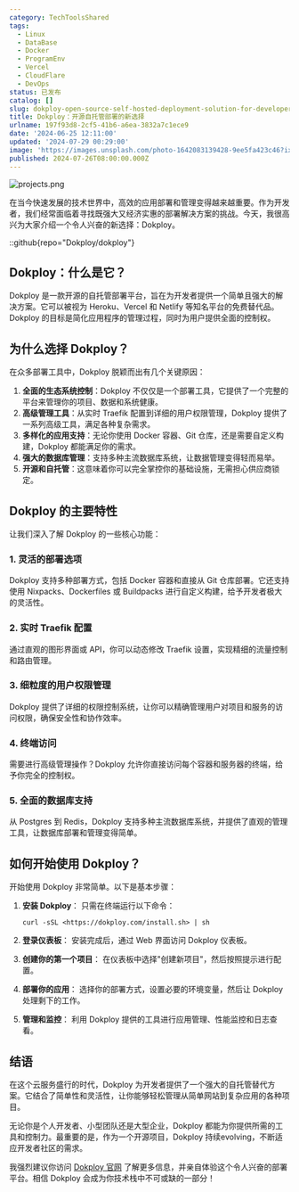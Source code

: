 ```yaml
---
category: TechToolsShared
tags:
  - Linux
  - DataBase
  - Docker
  - ProgramEnv
  - Vercel
  - CloudFlare
  - DevOps
status: 已发布
catalog: []
slug: dokploy-open-source-self-hosted-deployment-solution-for-developers
title: Dokploy：开源自托管部署的新选择
urlname: 197f93d8-2cf5-41b6-a6ea-3832a7c1ece9
date: '2024-06-25 12:11:00'
updated: '2024-07-29 00:29:00'
image: 'https://images.unsplash.com/photo-1642083139428-9ee5fa423c46?ixlib=rb-4.0.3&q=85&fm=jpg&crop=entropy&cs=srgb'
published: 2024-07-26T08:00:00.000Z
---
```


![projects.png](https://prod-files-secure.s3.us-west-2.amazonaws.com/5d24fe63-e567-4804-86f9-9fdc62e13082/adfdc1fe-2109-46ac-9ad4-f50e8631f20c/projects.png?X-Amz-Algorithm=AWS4-HMAC-SHA256&X-Amz-Content-Sha256=UNSIGNED-PAYLOAD&X-Amz-Credential=ASIAZI2LB466USUFTLAZ%2F20250316%2Fus-west-2%2Fs3%2Faws4_request&X-Amz-Date=20250316T053521Z&X-Amz-Expires=3600&X-Amz-Security-Token=IQoJb3JpZ2luX2VjEM7%2F%2F%2F%2F%2F%2F%2F%2F%2F%2FwEaCXVzLXdlc3QtMiJIMEYCIQC%2FTnEEhizSNeNiTKQGEWnHGk%2BG4a1fyN72RTgWyUaBnwIhALdXLFSWvfYu19n%2FOKKdcuRhwFWUtdil70RsPlrilbCxKv8DCCcQABoMNjM3NDIzMTgzODA1Igxb1gp8bitOS88Aq4oq3AP53R96v5Y7HJkDcTWQ5H0FJmeO1ydClr3gqyC7zq6Abi4lzEsTvhpCbyyX451OfU0Ta3nihYb4YFn9zoXUhc%2BitcKxlUURV0LrfZQ5WmliN7ZIlX8Ao3TAKo78vrW9RiVuJ6BzAz3a4uejyPuAp6mgV0QU89rH3gzOx9SSnotUpTIHm8zZwx5x0G9DYgHE6rbvsS0tnb1rgAcHVrGfqOBe439D9Y5u%2FNTVRIDoQCj1a11HVQOjo9X64FKDkj0P20wRHKlLsu1b1YL9uiT0gmYR31s0twruuDKBGzcHeX6l1B1egpimy46nV4h%2FRJhHAMDZYdxLaZO9AN%2BkfVhQDB%2FDZIxL1YhWY5K7mrqcxPqVV1a2ezM0lgA7huOrQed5aEHoFAMC1jBMJhUd8iRTkqzB7F%2BcKFr27CgzoKJhGL4SMbQjBAfEa2Dchqus0uAu4bj45FjTibGz8etLc9vArpp9hoLzrLXu6KB6wkui7eIBkZ2TbTnM755pQbO%2Fkb5%2FHrl13M9%2F3UkU7YMi8hr7JKA%2BHq1mS06B6Tws8dmmOQWjVNtCMT8BRKgHf68OCCLznitBdd7AkBu8u4smwyarmyF%2FM4CIBnYr%2BC53HIDHwdX1VqrPDRbQyDRq0SYeszDnwdm%2BBjqkAURBw%2FRbraa5DcfGWN%2B4Qe2JJ5%2BfRyIHOGKiylft2XreixuUlDSGbamUg4YVfe4mDNx%2F6zcnogsly9%2BYwOBdfo%2B%2FCStgMmqu%2Byr%2FDqVtA%2Fnhw%2FySsjF9a8gjEXCfJqb8aJiUgfWZ8%2BUqTggFlgDYFEsDdbudJc7Pe0uEKpr3U6rBJdpw96JoLM6aavhxoX9Tne4fYYCgzE3g4ZrnZZh%2BbWpabq1v&X-Amz-Signature=703d084c9024541c31c7ddd34befa924bbce83efbdfaaf90a2db4293a5278116&X-Amz-SignedHeaders=host&x-id=GetObject)


在当今快速发展的技术世界中，高效的应用部署和管理变得越来越重要。作为开发者，我们经常面临着寻找既强大又经济实惠的部署解决方案的挑战。今天，我很高兴为大家介绍一个令人兴奋的新选择：Dokploy。


::github{repo="Dokploy/dokploy"}


## Dokploy：什么是它？


Dokploy 是一款开源的自托管部署平台，旨在为开发者提供一个简单且强大的解决方案。它可以被视为 Heroku、Vercel 和 Netlify 等知名平台的免费替代品。Dokploy 的目标是简化应用程序的管理过程，同时为用户提供全面的控制权。


## 为什么选择 Dokploy？


在众多部署工具中，Dokploy 脱颖而出有几个关键原因：

1. **全面的生态系统控制**：Dokploy 不仅仅是一个部署工具，它提供了一个完整的平台来管理你的项目、数据和系统健康。
2. **高级管理工具**：从实时 Traefik 配置到详细的用户权限管理，Dokploy 提供了一系列高级工具，满足各种复杂需求。
3. **多样化的应用支持**：无论你使用 Docker 容器、Git 仓库，还是需要自定义构建，Dokploy 都能满足你的需求。
4. **强大的数据库管理**：支持多种主流数据库系统，让数据管理变得轻而易举。
5. **开源和自托管**：这意味着你可以完全掌控你的基础设施，无需担心供应商锁定。

## Dokploy 的主要特性


让我们深入了解 Dokploy 的一些核心功能：


### 1. 灵活的部署选项


Dokploy 支持多种部署方式，包括 Docker 容器和直接从 Git 仓库部署。它还支持使用 Nixpacks、Dockerfiles 或 Buildpacks 进行自定义构建，给予开发者极大的灵活性。


### 2. 实时 Traefik 配置


通过直观的图形界面或 API，你可以动态修改 Traefik 设置，实现精细的流量控制和路由管理。


### 3. 细粒度的用户权限管理


Dokploy 提供了详细的权限控制系统，让你可以精确管理用户对项目和服务的访问权限，确保安全性和协作效率。


### 4. 终端访问


需要进行高级管理操作？Dokploy 允许你直接访问每个容器和服务器的终端，给予你完全的控制权。


### 5. 全面的数据库支持


从 Postgres 到 Redis，Dokploy 支持多种主流数据库系统，并提供了直观的管理工具，让数据库部署和管理变得简单。


## 如何开始使用 Dokploy？


开始使用 Dokploy 非常简单。以下是基本步骤：

1. **安装 Dokploy**：
只需在终端运行以下命令：

    ```plain text
    curl -sSL <https://dokploy.com/install.sh> | sh
    ```

2. **登录仪表板**：
安装完成后，通过 Web 界面访问 Dokploy 仪表板。
3. **创建你的第一个项目**：
在仪表板中选择"创建新项目"，然后按照提示进行配置。
4. **部署你的应用**：
选择你的部署方式，设置必要的环境变量，然后让 Dokploy 处理剩下的工作。
5. **管理和监控**：
利用 Dokploy 提供的工具进行应用管理、性能监控和日志查看。

## 结语


在这个云服务盛行的时代，Dokploy 为开发者提供了一个强大的自托管替代方案。它结合了简单性和灵活性，让你能够轻松管理从简单网站到复杂应用的各种项目。


无论你是个人开发者、小型团队还是大型企业，Dokploy 都能为你提供所需的工具和控制力。最重要的是，作为一个开源项目，Dokploy 持续evolving，不断适应开发者社区的需求。


我强烈建议你访问 [Dokploy 官网](https://dokploy.com/) 了解更多信息，并亲自体验这个令人兴奋的部署平台。相信 Dokploy 会成为你技术栈中不可或缺的一部分！

